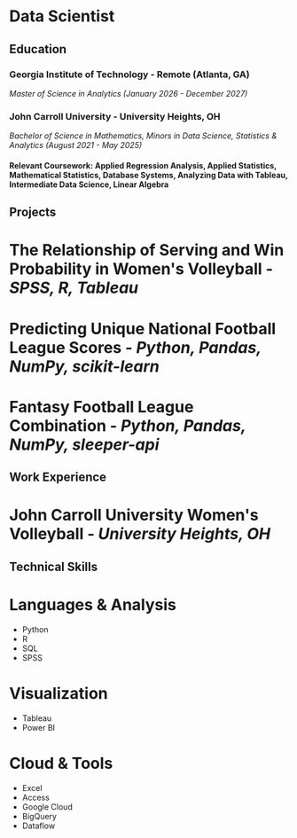 # Data Scientist

## Education

### Georgia Institute of Technology - Remote (Atlanta, GA)
_Master of Science in Analytics (January 2026 - December 2027)_

### John Carroll University - University Heights, OH 
_Bachelor of Science in Mathematics, Minors in Data Science, Statistics & Analytics (August 2021 - May 2025)_

#### Relevant Coursework: Applied Regression Analysis, Applied Statistics, Mathematical Statistics, Database Systems, Analyzing Data with Tableau, Intermediate Data Science, Linear Algebra

## Projects

# The Relationship of Serving and Win Probability in Women's Volleyball - _SPSS, R, Tableau_

# Predicting Unique National Football League Scores - _Python, Pandas, NumPy, scikit-learn_

# Fantasy Football League Combination - _Python, Pandas, NumPy, sleeper-api_

## Work Experience
# John Carroll University Women's Volleyball - _University Heights, OH_

## Technical Skills

# Languages & Analysis
- Python
- R
- SQL
- SPSS

# Visualization
- Tableau
- Power BI

# Cloud & Tools
- Excel
- Access
- Google Cloud
- BigQuery
- Dataflow
